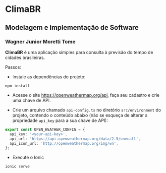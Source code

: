 # ClimaBR
## Modelagem e Implementação de Software
### Wagner Junior Moretti Tome

**ClimaBR** é uma aplicação simples para consulta à previsão do tempo de cidades brasileiras.

Passos:
- Instale as dependências do projeto:
```
npm install
```

- Acesse o site https://openweathermap.org/api, faça seu cadastro e crie uma chave de API.

- Crie um arquivo chamado ```api-config.ts``` no diretório ```src/environment``` do projeto, contendo o conteúdo abaixo (não se esqueça de alterar a propriedade ```api_key``` para a sua chave de API):
```typescript
export const OPEN_WEATHER_CONFIG = {
  api_key: '<your-api-key>',
  api_url: 'https://api.openweathermap.org/data/2.5/onecall',
  api_icon_url: 'http://openweathermap.org/img/wn',
};
```

- Execute o Ionic
```
ionic serve
```
